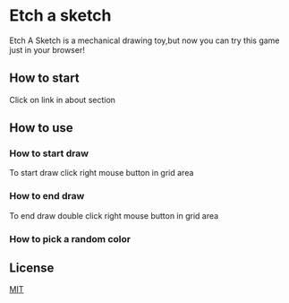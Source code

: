 # Etch a sketch

Etch A Sketch is a mechanical drawing toy,but now you can try this game just in your browser!

## How to start
Click on link in about section 
## How to use
### How to start draw 
To start draw  click right mouse button in grid area 
### How to end draw
To end draw double click right mouse button in grid area 
### How to pick a random color



## License
[MIT](https://choosealicense.com/licenses/mit/)

